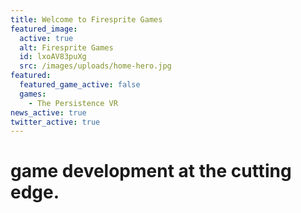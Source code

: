```yaml
---
title: Welcome to Firesprite Games
featured_image:
  active: true
  alt: Firesprite Games
  id: lxoAV83puXg
  src: /images/uploads/home-hero.jpg
featured:
  featured_game_active: false
  games:
    - The Persistence VR
news_active: true
twitter_active: true
---
```

# game development at the cutting edge.
